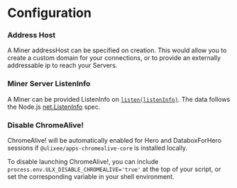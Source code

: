 # Configuration

### Address Host

A Miner addressHost can be specified on creation. This would allow you to create a custom domain for your connections, or to provide an externally addressable ip to reach your Servers.

### Miner Server ListenInfo

A Miner can be provided ListenInfo on [`listen(listenInfo)`](/docs/miner/basic-interfaces/miner). The data follows the Node.js [net.ListenInfo](https://nodejs.org/api/net.html#serverlistenoptions-callback) spec.

### Disable ChromeAlive!

ChromeAlive! will be automatically enabled for Hero and DataboxForHero sessions if `@ulixee/apps-chromealive-core` is installed locally.

To disable launching ChromeAlive!, you can include `process.env.ULX_DISABLE_CHROMEALIVE='true'` at the top of your script, or set the corresponding variable in your shell environment.
